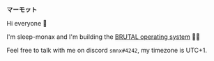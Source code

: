 **マーモット**

Hi everyone 👋

I'm sleep-monax and I'm building the [BRUTAL operating system](https://github.com/brutal-org/brutal) 👷‍♀️

Feel free to talk with me on discord `smnx#4242`, my timezone is UTC+1.
